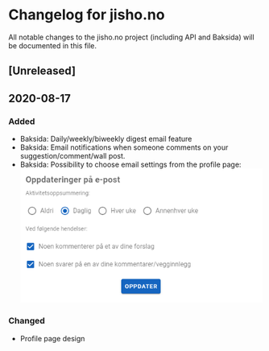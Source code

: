 # Changelog for jisho.no

All notable changes to the jisho.no project (including API and Baksida) will be documented in this file.


## [Unreleased]

## 2020-08-17
### Added
- Baksida: Daily/weekly/biweekly digest email feature
- Baksida: Email notifications when someone comments on your suggestion/comment/wall post.
- Baksida: Possibility to choose email settings from the profile page:
![profil](https://github.com/jishono/jishono-felles/raw/master/img/200817_1.PNG)

### Changed
- Profile page design
